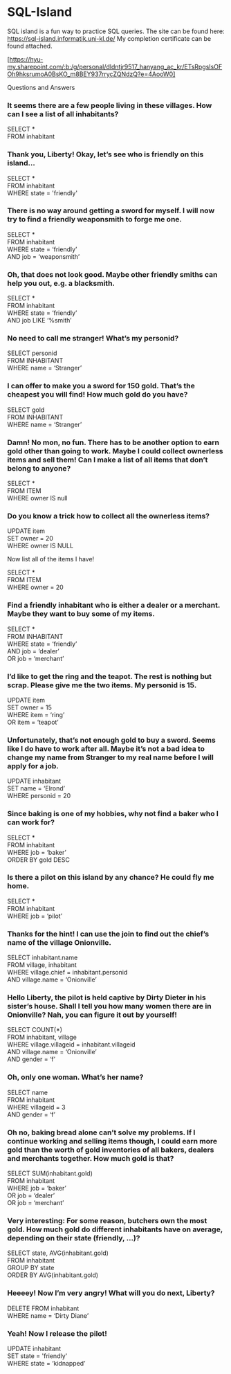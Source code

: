 # SQL-Island

SQL island is a fun way to practice SQL queries. The site can be found here: https://sql-island.informatik.uni-kl.de/ 
My completion certificate can be found attached.

[https://hyu-my.sharepoint.com/:b:/g/personal/dldntjr9517_hanyang_ac_kr/ETsRpgsIsOFOh9hksrumoA0BsKO_m8BEY937rrycZQNdzQ?e=4AooW0]

Questions and Answers 

### It seems there are a few people living in these villages. How can I see a list of all inhabitants?


SELECT * <br />
FROM inhabitant

### Thank you, Liberty! Okay, let’s see who is friendly on this island…

SELECT * <br />
FROM inhabitant<br />
WHERE state = 'friendly'

### There is no way around getting a sword for myself. I will now try to find a friendly weaponsmith to forge me one.

SELECT * <br />
FROM inhabitant<br />
WHERE state = ‘friendly’<br />
AND job = ‘weaponsmith’

### Oh, that does not look good. Maybe other friendly smiths can help you out, e.g. a blacksmith. 

SELECT * <br />
FROM inhabitant<br />
WHERE state = ‘friendly’<br />
AND job LIKE ‘%smith’

### No need to call me stranger! What’s my personid?

SELECT personid <br />
FROM INHABITANT <br />
WHERE name = ‘Stranger’

### I can offer to make you a sword for 150 gold. That’s the cheapest you will find! How much gold do you have?

SELECT gold <br />
FROM INHABITANT <br />
WHERE name = ‘Stranger’

### Damn! No mon, no fun. There has to be another option to earn gold other than going to work. Maybe I could collect ownerless items and sell them! Can I make a list of all items that don’t belong to anyone?

SELECT * <br />
FROM ITEM <br />
WHERE owner IS null

### Do you know a trick how to collect all the ownerless items?

UPDATE item <br />
SET owner = 20 <br />
WHERE owner IS NULL

Now list all of the items I have!

SELECT * <br />
FROM ITEM <br />
WHERE owner = 20

### Find a friendly inhabitant who is either a dealer or a merchant. Maybe they want to buy some of my items.

SELECT * <br />
FROM INHABITANT <br />
WHERE state = ‘friendly’ <br />
AND job = ‘dealer’ <br />
OR job = ‘merchant’

### I’d like to get the ring and the teapot. The rest is nothing but scrap. Please give me the two items. My personid is 15.

UPDATE item <br />
SET owner = 15 <br />
WHERE item = ‘ring’ <br />
OR item = ‘teapot’

### Unfortunately, that’s not enough gold to buy a sword. Seems like I do have to work after all. Maybe it’s not a bad idea to change my name from Stranger to my real name before I will apply for a job.

UPDATE inhabitant <br />
SET name = ‘Elrond’ <br />
WHERE personid = 20

### Since baking is one of my hobbies, why not find a baker who I can work for? 

SELECT * <br />
FROM inhabitant <br />
WHERE job = ‘baker’ <br />
ORDER BY gold DESC

### Is there a pilot on this island by any chance? He could fly me home.

SELECT * <br />
FROM inhabitant <br />
WHERE job = ‘pilot’

### Thanks for the hint! I can use the join to find out the chief’s name of the village Onionville. 

SELECT inhabitant.name <br />
FROM village, inhabitant <br />
WHERE village.chief = inhabitant.personid <br />
AND village.name = ‘Onionville’

### Hello Liberty, the pilot is held captive by Dirty Dieter in his sister’s house. Shall I tell you how many women there are in Onionville? Nah, you can figure it out by yourself! 

SELECT COUNT(*) <br />
FROM inhabitant, village <br />
WHERE village.villageid = inhabitant.villageid <br />
AND village.name = ‘Onionville’ <br />
AND gender = ‘f’

### Oh, only one woman. What’s her name?

SELECT name <br />
FROM inhabitant <br />
WHERE villageid = 3 <br />
AND gender = ‘f’

### Oh no, baking bread alone can’t solve my problems. If I continue working and selling items though, I could earn more gold than the worth of gold inventories of all bakers, dealers and merchants together. How much gold is that?

SELECT SUM(inhabitant.gold) <br />
FROM inhabitant <br />
WHERE job = ‘baker’ <br />
OR job = ‘dealer’ <br />
OR job = ‘merchant’

### Very interesting: For some reason, butchers own the most gold. How much gold do different inhabitants have on average, depending on their state (friendly, …)?

SELECT state, AVG(inhabitant.gold) <br />
FROM inhabitant <br />
GROUP BY state <br />
ORDER BY AVG(inhabitant.gold)

### Heeeey! Now I’m very angry! What will you do next, Liberty?

DELETE FROM inhabitant <br />
WHERE name = ‘Dirty Diane’

### Yeah! Now I release the pilot!

UPDATE inhabitant <br />
SET state = 'friendly' <br />
WHERE state = ‘kidnapped’

